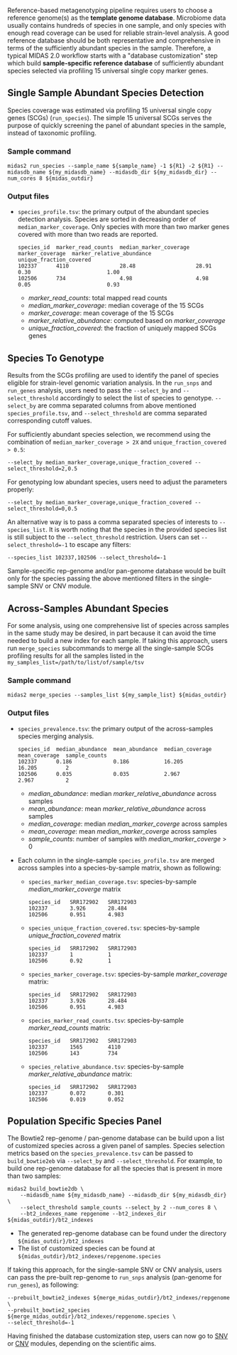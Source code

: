 
Reference-based metagenotyping pipeline requires users to choose a reference genome(s) as the **template genome database**. Microbiome data usually contains hundreds of species in one sample, and only species with enough read coverage can be used for reliable strain-level analysis. A good reference database should be both representative and comprehensive in terms of the sufficiently abundant species in the sample. Therefore, a typical MIDAS 2.0 workflow starts with a "database customization" step which build **sample-specific reference database** of sufficiently abundant species selected via profiling 15 universal single copy marker genes. 


## Single Sample Abundant Species Detection

Species coverage was estimated via profiling 15 universal single copy genes (SCGs) (`run_species`). The simple 15 universal SCGs serves the purpose of quickly screening the panel of abundant species in the sample, instead of taxonomic profiling.

### Sample command

  ```
  midas2 run_species --sample_name ${sample_name} -1 ${R1} -2 ${R1} --midasdb_name ${my_midasdb_name} --midasdb_dir ${my_midasdb_dir} --num_cores 8 ${midas_outdir}
  ```

### Output files

- `species_profile.tsv`: the primary output of the abundant species detection analysis. Species are sorted in decreasing order of `median_marker_coverage`. Only species with more than two marker genes covered with more than two reads are reported. 
   ```
   species_id  marker_read_counts  median_marker_coverage  marker_coverage  marker_relative_abundance   unique_fraction_covered
   102337      4110                28.48                   28.91            0.30                        1.00
   102506      734                 4.98                    4.98             0.05                        0.93
   ```
  * _marker_read_counts_: total mapped read counts
  * _median_marker_coverage_: median coverage of the 15 SCGs
  * _marker_coverage_: mean coverage of the 15 SCGs
  * _marker_relative_abundance_: computed based on _marker_coverage_
  * _unique_fraction_covered_: the fraction of uniquely mapped SCGs genes

## Species To Genotype

Results from the SCGs profiling are used to identify the panel of species eligible for strain-level genomic variation analysis. In the `run_snps` and `run_genes` analysis, users need to pass the `--select_by` and `--select_threshold` accordingly to select the list of species to genotype. `--select_by` are comma separated columns from above mentioned `species_profile.tsv`, and `--select_threshold` are comma separated corresponding cutoff values.

For sufficiently abundant species selection, we recommend using the combination of `median_marker_coverage > 2X` and `unique_fraction_covered > 0.5`:

```
--select_by median_marker_coverage,unique_fraction_covered --select_threshold=2,0.5 
```

For genotyping low abundant species, users need to adjust the parameters properly:

```
--select_by median_marker_coverage,unique_fraction_covered --select_threshold=0,0.5 
```

An alternative way is to pass a comma separated species of interests to `--species_list`. It is worth noting that the species in the provided species list is still subject to the `--select_threshold` restriction. Users can set `--select_threshold=-1` to escape any filters:

```
--species_list 102337,102506 --select_threshold=-1
```

Sample-specific rep-genome and/or pan-genome database would be built only for the species passing the above mentioned filters in the single-sample SNV or CNV module. 

  
## Across-Samples Abundant Species

For some analysis, using one comprehensive list of species across samples in the same study may be desired, in part because it can avoid the time needed to build a new index for each sample. If taking this approach, users run `merge_species` subcommands to merge all the single-sample SCGs profiling results for all the samples listed in the `my_samples_list=/path/to/list/of/sample/tsv`

### Sample command

   ```
   midas2 merge_species --samples_list ${my_sample_list} ${midas_outdir}
   ```

### Output files

- `species_prevalence.tsv`: the primary output of the across-samples species merging analysis. 

   ```
   species_id  median_abundance  mean_abundance  median_coverage  mean_coverage  sample_counts
   102337      0.186             0.186           16.205           16.205         2
   102506      0.035             0.035           2.967            2.967          2
   ```
   * _median_abundance_: median _marker_relative_abundance_ across samples
   * _mean_abundance_: mean _marker_relative_abundance_ across samples
   * _median_coverage_: median _median_marker_coverge_ across samples
   * _mean_coverage_: mean _median_marker_coverge_ across samples
   * _sample_counts_: number of samples with _median_marker_coverge_ > 0

- Each column in the single-sample `species_profile.tsv` are merged across samples into a species-by-sample matrix, shown as following:
  - `species_marker_median_coverage.tsv`: species-by-sample _median_marker_coverge_ matrix
     ```
     species_id   SRR172902   SRR172903
     102337       3.926       28.484
     102506       0.951       4.983
     ```
  - `species_unique_fraction_covered.tsv`: species-by-sample _unique_fraction_covered_ matrix
     ```
     species_id   SRR172902   SRR172903
     102337       1           1
     102506       0.92        1
     ```
  - `species_marker_coverage.tsv`: species-by-sample _marker_coverage_ matrix: 
     ```
     species_id   SRR172902   SRR172903
     102337       3.926       28.484
     102506       0.951       4.983
     ```
  - `species_marker_read_counts.tsv`: species-by-sample _marker_read_counts_ matrix: 
     ```
     species_id   SRR172902   SRR172903
     102337       1565        4110
     102506       143         734
     ```
  - `species_relative_abundance.tsv`: species-by-sample _marker_relative_abundance_ matrix: 
     ```
     species_id   SRR172902   SRR172903
     102337       0.072       0.301
     102506       0.019       0.052
     ```

## Population Specific Species Panel

The Bowtie2 rep-genome / pan-genome database can be build upon a list of customized species across a given panel of samples. Species selection metrics based on the `species_prevalence.tsv` can be passed to `build_bowtie2eb` via `--select_by` and `--select_threshold`. For example, to build one rep-genome database for all the species that is present in more than two samples:

```
midas2 build_bowtie2db \
    --midasdb_name ${my_midasdb_name} --midasdb_dir ${my_midasdb_dir} \ 
    --select_threshold sample_counts --select_by 2 --num_cores 8 \
    --bt2_indexes_name repgenome --bt2_indexes_dir ${midas_outdir}/bt2_indexes
```

  - The generated rep-genome database can be found under the directory `${midas_outdir}/bt2_indexes`
  - The list of customized species can be found at `${midas_outdir}/bt2_indexes/repgenome.species`


If taking this approach, for the single-sample SNV or CNV analysis, users can pass the pre-built rep-genome to `run_snps` analysis (pan-genome for `run_genes`), as following:

```
--prebuilt_bowtie2_indexes ${merge_midas_outdir}/bt2_indexes/repgenome \
--prebuilt_bowtie2_species ${merge_midas_outdir}/bt2_indexes/repgenome.species \
--select_threshold=-1
```

Having finished the database customization step, users can now go to [SNV](https://github.com/czbiohub/MIDAS2.0/wiki/SNV-Module) or [CNV](https://github.com/czbiohub/MIDAS2.0/wiki/CNV-Module) modules, depending on the scientific aims. 

